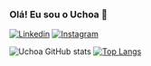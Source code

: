 ### Olá! Eu sou o Uchoa 🐺
[![Linkedin](https://img.shields.io/badge/LinkedIn-0077B5?style=for-the-badge&logo=linkedin&logoColor=white)](https://www.linkedin.com/in/devruchoa/)
[![Instagram](https://img.shields.io/badge/Instagram-E4405F?style=for-the-badge&logo=instagram&logoColor=white)](https://www.instagram.com/ruchoa_/)

![Uchoa GitHub stats](https://github-readme-stats.vercel.app/api?username=devruchoa&show_icons=true&theme=radical)
[![Top Langs](https://github-readme-stats.vercel.app/api/top-langs/?username=devruchoa&=true)](https://github.com/anuraghazra/github-readme-stats)
<!---
devruchoa/devruchoa is a ✨ special ✨ repository because its `README.md` (this file) appears on your GitHub profile.
You can click the Preview link to take a look at your changes.
--->
